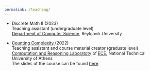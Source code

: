 ```yaml
---
permalink: /teaching/
---
```


- Discrete Math II (2023)\
Teaching assistant (undergraduate level)\
<A href="https://en.ru.is/st/dcs/">Department of Computer Science</A>, Reykjavik University

- <A href="https://courses.corelab.ntua.gr/course/view.php?id=83">Counting Complexity </A> (2022) \
Teaching assistant and course material creator (graduate level)\
<A href="https://corelab.ntua.gr/">Computation and Reasoning Laboratoty</A> of <A href="https://www.ece.ntua.gr/en">ECE</A>, National Technical University of Athens\
The slides of the course can be found <A href="https://corefiles.corelab.ntua.gr/index.php/s/DeIVOO3w78TuL2z">here</A>.



